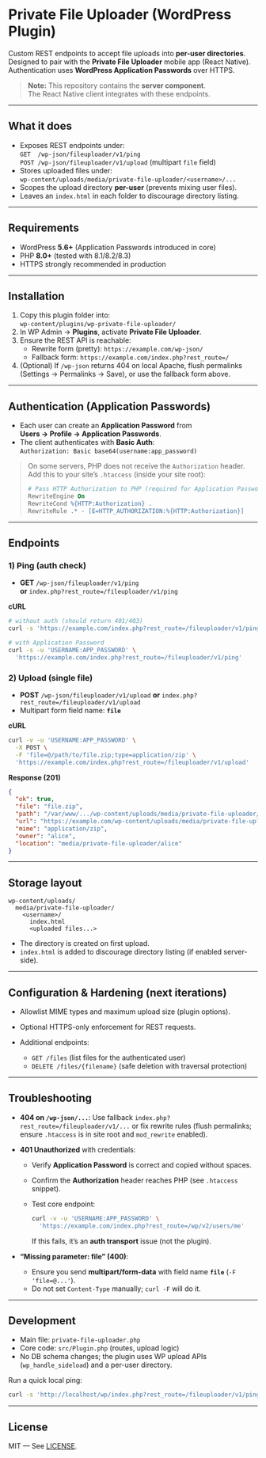 # Private File Uploader (WordPress Plugin)

Custom REST endpoints to accept file uploads into **per-user directories**.  
Designed to pair with the **Private File Uploader** mobile app (React Native).  
Authentication uses **WordPress Application Passwords** over HTTPS.

> **Note:** This repository contains the **server component**.  
> The React Native client integrates with these endpoints.

---

## What it does

- Exposes REST endpoints under:  
  `GET  /wp-json/fileuploader/v1/ping`  
  `POST /wp-json/fileuploader/v1/upload` (multipart `file` field)
- Stores uploaded files under:  
  `wp-content/uploads/media/private-file-uploader/<username>/...`
- Scopes the upload directory **per-user** (prevents mixing user files).
- Leaves an `index.html` in each folder to discourage directory listing.

---

## Requirements

- WordPress **5.6+** (Application Passwords introduced in core)
- PHP **8.0+** (tested with 8.1/8.2/8.3)
- HTTPS strongly recommended in production

---

## Installation

1. Copy this plugin folder into:  
   `wp-content/plugins/wp-private-file-uploader/`
2. In WP Admin → **Plugins**, activate **Private File Uploader**.
3. Ensure the REST API is reachable:
   - Rewrite form (pretty): `https://example.com/wp-json/`  
   - Fallback form: `https://example.com/index.php?rest_route=/`
4. (Optional) If `/wp-json` returns 404 on local Apache, flush permalinks  
   (Settings → Permalinks → Save), or use the fallback form above.

---

## Authentication (Application Passwords)

- Each user can create an **Application Password** from  
  **Users → Profile → Application Passwords**.
- The client authenticates with **Basic Auth**:  
  `Authorization: Basic base64(username:app_password)`

> On some servers, PHP does not receive the `Authorization` header.  
> Add this to your site’s `.htaccess` (inside your site root):
>
> ```apache
> # Pass HTTP Authorization to PHP (required for Application Passwords)
> RewriteEngine On
> RewriteCond %{HTTP:Authorization} .
> RewriteRule .* - [E=HTTP_AUTHORIZATION:%{HTTP:Authorization}]
> ```

---

## Endpoints

### 1) Ping (auth check)
- **GET** `/wp-json/fileuploader/v1/ping`  
  **or** `index.php?rest_route=/fileuploader/v1/ping`

**cURL**
```bash
# without auth (should return 401/403)
curl -s 'https://example.com/index.php?rest_route=/fileuploader/v1/ping'

# with Application Password
curl -s -u 'USERNAME:APP_PASSWORD' \
  'https://example.com/index.php?rest_route=/fileuploader/v1/ping'
````

### 2) Upload (single file)

* **POST** `/wp-json/fileuploader/v1/upload`
  **or** `index.php?rest_route=/fileuploader/v1/upload`
* Multipart form field name: **`file`**

**cURL**

```bash
curl -v -u 'USERNAME:APP_PASSWORD' \
  -X POST \
  -F 'file=@/path/to/file.zip;type=application/zip' \
  'https://example.com/index.php?rest_route=/fileuploader/v1/upload'
```

**Response (201)**

```json
{
  "ok": true,
  "file": "file.zip",
  "path": "/var/www/.../wp-content/uploads/media/private-file-uploader/alice/file.zip",
  "url": "https://example.com/wp-content/uploads/media/private-file-uploader/alice/file.zip",
  "mime": "application/zip",
  "owner": "alice",
  "location": "media/private-file-uploader/alice"
}
```

---

## Storage layout

```
wp-content/uploads/
  media/private-file-uploader/
    <username>/
      index.html
      <uploaded files...>
```

* The directory is created on first upload.
* `index.html` is added to discourage directory listing (if enabled server-side).

---

## Configuration & Hardening (next iterations)

* Allowlist MIME types and maximum upload size (plugin options).
* Optional HTTPS-only enforcement for REST requests.
* Additional endpoints:

  * `GET /files` (list files for the authenticated user)
  * `DELETE /files/{filename}` (safe deletion with traversal protection)

---

## Troubleshooting

* **404 on `/wp-json/...`**: Use fallback
  `index.php?rest_route=/fileuploader/v1/...` or fix rewrite rules
  (flush permalinks; ensure `.htaccess` is in site root and `mod_rewrite` enabled).
* **401 Unauthorized** with credentials:

  * Verify **Application Password** is correct and copied without spaces.
  * Confirm the **Authorization** header reaches PHP (see `.htaccess` snippet).
  * Test core endpoint:

    ```bash
    curl -v -u 'USERNAME:APP_PASSWORD' \
      'https://example.com/index.php?rest_route=/wp/v2/users/me'
    ```

    If this fails, it’s an **auth transport** issue (not the plugin).
* **“Missing parameter: file” (400)**:

  * Ensure you send **multipart/form-data** with field name **`file`** (`-F 'file=@...'`).
  * Do not set `Content-Type` manually; `curl -F` will do it.

---

## Development

* Main file: `private-file-uploader.php`
* Core code: `src/Plugin.php` (routes, upload logic)
* No DB schema changes; the plugin uses WP upload APIs (`wp_handle_sideload`) and a per-user directory.

Run a quick local ping:

```bash
curl -s 'http://localhost/wp/index.php?rest_route=/fileuploader/v1/ping'
```

---

## License

MIT — See [LICENSE](./LICENSE).

```
